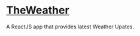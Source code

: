 # [TheWeather](https://jayeshpadhiar.github.io/TheWeather/)

A ReactJS app that provides latest Weather Upates.
